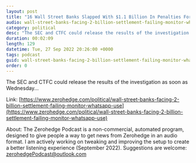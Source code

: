 ```yaml
---
layout: post
title: "16 Wall Street Banks Slapped With $1.1 Billion In Penalties For Failing To Monitor WhatsApp Use"
audio: wall-street-banks-facing-2-billion-settlement-failing-monitor-whatsapp-use-1
category: political
desc: "The SEC and CTFC could release the results of the investigation as soon as Wednesday..."
duration: 00:02:09
length: 129
datetime: Tue, 27 Sep 2022 20:26:00 +0000
tags: podcast
guid: wall-street-banks-facing-2-billion-settlement-failing-monitor-whatsapp-use-0
order: 0
---
```

The SEC and CTFC could release the results of the investigation as soon as Wednesday...

Link: [https://www.zerohedge.com/political/wall-street-banks-facing-2-billion-settlement-failing-monitor-whatsapp-use](https://www.zerohedge.com/political/wall-street-banks-facing-2-billion-settlement-failing-monitor-whatsapp-use)

About: The Zerohedge Podcast is a non-commercial, automated program, designed to give people a way to get news from Zerohedge in an audio format.  I am actively working on tweaking and improving the setup to create a better listening experience (September 2022).  Suggestions are welcome: [zerohedgePodcast@outlook.com](mailto:zerohedgePodcast@outlook.com)